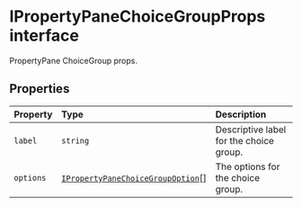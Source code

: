# IPropertyPaneChoiceGroupProps interface







PropertyPane ChoiceGroup props.




## Properties

| Property	   | Type	| Description|
|:-------------|:-------|:-----------|
|`label`      | `string` | Descriptive label for the choice group. |
|`options`      | [`IPropertyPaneChoiceGroupOption`](../../sp-webpart-base/interface/ipropertypanechoicegroupoption.md)[] | The options for the choice group. |







